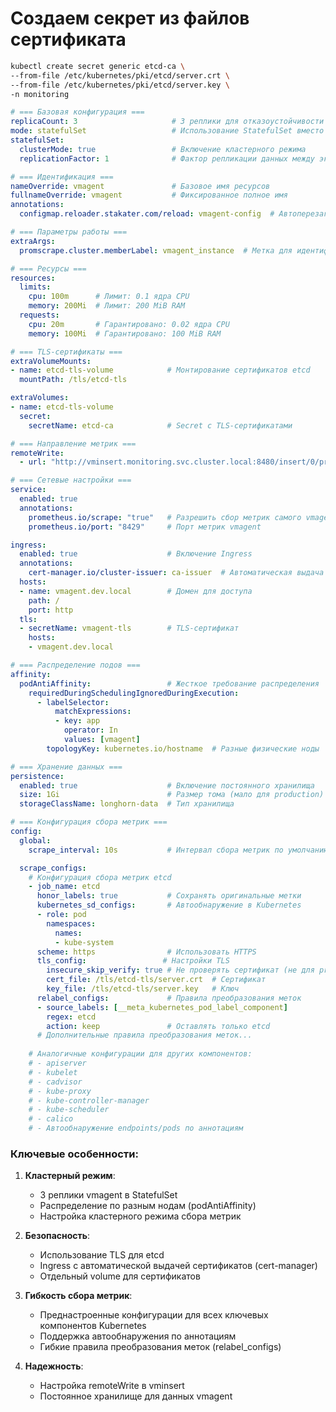 # Создаем секрет из файлов сертификата
```bash
kubectl create secret generic etcd-ca \
--from-file /etc/kubernetes/pki/etcd/server.crt \
--from-file /etc/kubernetes/pki/etcd/server.key \
-n monitoring
```



```yaml
# === Базовая конфигурация ===
replicaCount: 3                     # 3 реплики для отказоустойчивости
mode: statefulSet                   # Использование StatefulSet вместо Deployment
statefulSet:
  clusterMode: true                 # Включение кластерного режима
  replicationFactor: 1              # Фактор репликации данных между экземплярами

# === Идентификация ===
nameOverride: vmagent               # Базовое имя ресурсов
fullnameOverride: vmagent           # Фиксированное полное имя
annotations:
  configmap.reloader.stakater.com/reload: vmagent-config  # Автоперезагрузка при изменении конфига

# === Параметры работы ===
extraArgs:
  promscrape.cluster.memberLabel: vmagent_instance  # Метка для идентификации в кластере

# === Ресурсы ===
resources:
  limits:
    cpu: 100m      # Лимит: 0.1 ядра CPU
    memory: 200Mi  # Лимит: 200 MiB RAM
  requests:
    cpu: 20m       # Гарантировано: 0.02 ядра CPU
    memory: 100Mi  # Гарантировано: 100 MiB RAM

# === TLS-сертификаты ===
extraVolumeMounts:
- name: etcd-tls-volume            # Монтирование сертификатов etcd
  mountPath: /tls/etcd-tls

extraVolumes:
- name: etcd-tls-volume
  secret:
    secretName: etcd-ca            # Secret с TLS-сертификатами

# === Направление метрик ===
remoteWrite:
  - url: "http://vminsert.monitoring.svc.cluster.local:8480/insert/0/prometheus/"  # Куда отправлять метрики

# === Сетевые настройки ===
service:
  enabled: true
  annotations:
    prometheus.io/scrape: "true"   # Разрешить сбор метрик самого vmagent
    prometheus.io/port: "8429"     # Порт метрик vmagent

ingress:
  enabled: true                    # Включение Ingress
  annotations:
    cert-manager.io/cluster-issuer: ca-issuer  # Автоматическая выдача сертификатов
  hosts:
  - name: vmagent.dev.local        # Домен для доступа
    path: /
    port: http
  tls:
  - secretName: vmagent-tls        # TLS-сертификат
    hosts:
    - vmagent.dev.local

# === Распределение подов ===
affinity:
  podAntiAffinity:                 # Жесткое требование распределения
    requiredDuringSchedulingIgnoredDuringExecution:
      - labelSelector:
          matchExpressions:
          - key: app
            operator: In
            values: [vmagent]
        topologyKey: kubernetes.io/hostname  # Разные физические ноды

# === Хранение данных ===
persistence:
  enabled: true                    # Включение постоянного хранилища
  size: 1Gi                        # Размер тома (мало для production)
  storageClassName: longhorn-data  # Тип хранилища

# === Конфигурация сбора метрик ===
config:
  global:
    scrape_interval: 10s           # Интервал сбора метрик по умолчанию

  scrape_configs:
    # Конфигурация сбора метрик etcd
    - job_name: etcd
      honor_labels: true           # Сохранять оригинальные метки
      kubernetes_sd_configs:       # Автообнаружение в Kubernetes
      - role: pod
        namespaces:
          names:
          - kube-system
      scheme: https                # Использовать HTTPS
      tls_config:                 # Настройки TLS
        insecure_skip_verify: true # Не проверять сертификат (не для production!)
        cert_file: /tls/etcd-tls/server.crt  # Сертификат
        key_file: /tls/etcd-tls/server.key   # Ключ
      relabel_configs:             # Правила преобразования меток
      - source_labels: [__meta_kubernetes_pod_label_component]
        regex: etcd
        action: keep               # Оставлять только etcd
      # Дополнительные правила преобразования меток...
      
    # Аналогичные конфигурации для других компонентов:
    # - apiserver
    # - kubelet
    # - cadvisor
    # - kube-proxy
    # - kube-controller-manager
    # - kube-scheduler
    # - calico
    # - Автообнаружение endpoints/pods по аннотациям
```

### Ключевые особенности:

1. **Кластерный режим**:
   - 3 реплики vmagent в StatefulSet
   - Распределение по разным нодам (podAntiAffinity)
   - Настройка кластерного режима сбора метрик

2. **Безопасность**:
   - Использование TLS для etcd
   - Ingress с автоматической выдачей сертификатов (cert-manager)
   - Отдельный volume для сертификатов

3. **Гибкость сбора метрик**:
   - Преднастроенные конфигурации для всех ключевых компонентов Kubernetes
   - Поддержка автообнаружения по аннотациям
   - Гибкие правила преобразования меток (relabel_configs)

4. **Надежность**:
   - Настройка remoteWrite в vminsert
   - Постоянное хранилище для данных vmagent


